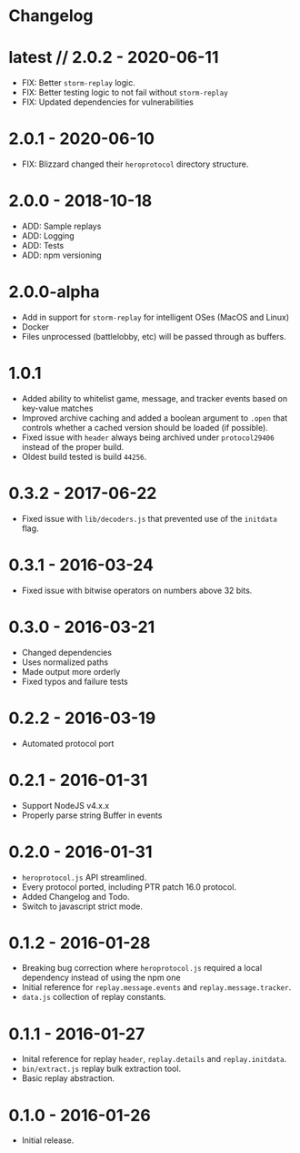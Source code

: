 # Changelog

# latest // 2.0.2 - 2020-06-11

- FIX: Better `storm-replay` logic.
- FIX: Better testing logic to not fail without `storm-replay`
- FIX: Updated dependencies for vulnerabilities

# 2.0.1 - 2020-06-10

- FIX: Blizzard changed their `heroprotocol` directory structure.

# 2.0.0 - 2018-10-18

- ADD: Sample replays
- ADD: Logging
- ADD: Tests
- ADD: npm versioning

# 2.0.0-alpha

- Add in support for `storm-replay` for intelligent OSes (MacOS and Linux)
- Docker
- Files unprocessed (battlelobby, etc) will be passed through as buffers.

# 1.0.1

- Added ability to whitelist game, message, and tracker events based on key-value matches
- Improved archive caching and added a boolean argument to `.open` that controls whether a cached version should be loaded (if possible).
- Fixed issue with `header` always being archived under `protocol29406` instead of the proper build.
- Oldest build tested is build `44256`.

# 0.3.2 - 2017-06-22

- Fixed issue with `lib/decoders.js` that prevented use of the `initdata` flag.

# 0.3.1 - 2016-03-24

- Fixed issue with bitwise operators on numbers above 32 bits.

# 0.3.0 - 2016-03-21

- Changed dependencies
- Uses normalized paths
- Made output more orderly
- Fixed typos and failure tests

# 0.2.2 - 2016-03-19

- Automated protocol port

# 0.2.1 - 2016-01-31

- Support NodeJS v4.x.x
- Properly parse string Buffer in events

# 0.2.0 - 2016-01-31

- `heroprotocol.js` API streamlined.
- Every protocol ported, including PTR patch 16.0 protocol.
- Added Changelog and Todo.
- Switch to javascript strict mode.

# 0.1.2 - 2016-01-28

- Breaking bug correction where `heroprotocol.js` required a local dependency instead of using the npm one
- Initial reference for `replay.message.events` and `replay.message.tracker`.
- `data.js` collection of replay constants.

# 0.1.1 - 2016-01-27

- Inital reference for replay `header`, `replay.details` and `replay.initdata`.
- `bin/extract.js` replay bulk extraction tool.
- Basic replay abstraction.

# 0.1.0 - 2016-01-26

- Initial release.
